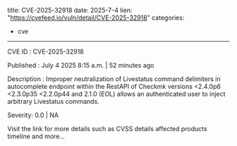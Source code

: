  
title: CVE-2025-32918
date: 2025-7-4
lien: "https://cvefeed.io/vuln/detail/CVE-2025-32918"
categories:
  - cve
---

CVE ID : CVE-2025-32918

Published :  July 4
2025
8:15 a.m. | 52 minutes ago

Description : Improper neutralization of Livestatus command delimiters in autocomplete endpoint within the RestAPI of Checkmk versions <2.4.0p6
<2.3.0p35
<2.2.0p44
and 2.1.0 (EOL) allows an authenticated user to inject arbitrary Livestatus commands.

Severity: 0.0 | NA

Visit the link for more details
such as CVSS details
affected products
timeline
and more...
